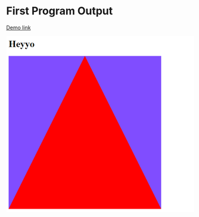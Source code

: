 # First Program Output

[Demo link](https://computer-graphics-lab.netlify.app/lab1-first-program/first.html)

![alt text](first_program_output.png "First Program")